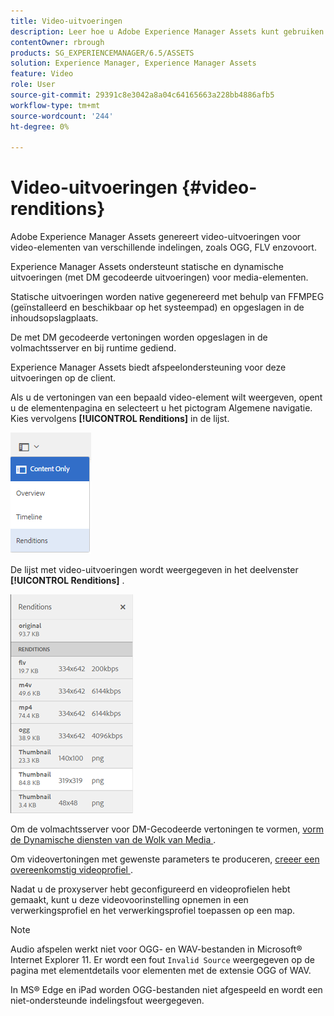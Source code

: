 ```yaml
---
title: Video-uitvoeringen
description: Leer hoe u Adobe Experience Manager Assets kunt gebruiken om video-uitvoeringen te genereren voor video-elementen van verschillende indelingen, zoals OGG, FLV enzovoort.
contentOwner: rbrough
products: SG_EXPERIENCEMANAGER/6.5/ASSETS
solution: Experience Manager, Experience Manager Assets
feature: Video
role: User
source-git-commit: 29391c8e3042a8a04c64165663a228bb4886afb5
workflow-type: tm+mt
source-wordcount: '244'
ht-degree: 0%

---
```


# Video-uitvoeringen {#video-renditions}

Adobe Experience Manager Assets genereert video-uitvoeringen voor video-elementen van verschillende indelingen, zoals OGG, FLV enzovoort.

Experience Manager Assets ondersteunt statische en dynamische uitvoeringen (met DM gecodeerde uitvoeringen) voor media-elementen.

Statische uitvoeringen worden native gegenereerd met behulp van FFMPEG (geïnstalleerd en beschikbaar op het systeempad) en opgeslagen in de inhoudsopslagplaats.

De met DM gecodeerde vertoningen worden opgeslagen in de volmachtsserver en bij runtime gediend.

Experience Manager Assets biedt afspeelondersteuning voor deze uitvoeringen op de client.

Als u de vertoningen van een bepaald video-element wilt weergeven, opent u de elementenpagina en selecteert u het pictogram Algemene navigatie. Kies vervolgens **[!UICONTROL Renditions]** in de lijst.

![ chlimage_1-478 ](assets/chlimage_1-478.png)

De lijst met video-uitvoeringen wordt weergegeven in het deelvenster **[!UICONTROL Renditions]** .

![ chlimage_1-479 ](assets/chlimage_1-479.png)

Om de volmachtsserver voor DM-Gecodeerde vertoningen te vormen, [ vorm de Dynamische diensten van de Wolk van Media ](config-dynamic.md).

Om videovertoningen met gewenste parameters te produceren, [ creeer een overeenkomstig videoprofiel ](video-profiles.md).

Nadat u de proxyserver hebt geconfigureerd en videoprofielen hebt gemaakt, kunt u deze videovoorinstelling opnemen in een verwerkingsprofiel en het verwerkingsprofiel toepassen op een map.

>[!NOTE]
>
>Audio afspelen werkt niet voor OGG- en WAV-bestanden in Microsoft® Internet Explorer 11. Er wordt een fout `Invalid Source` weergegeven op de pagina met elementdetails voor elementen met de extensie OGG of WAV.
>
>In MS® Edge en iPad worden OGG-bestanden niet afgespeeld en wordt een niet-ondersteunde indelingsfout weergegeven.
